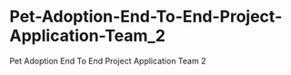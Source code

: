 # Pet-Adoption-End-To-End-Project-Application-Team_2
Pet Adoption End To End Project Application Team 2
